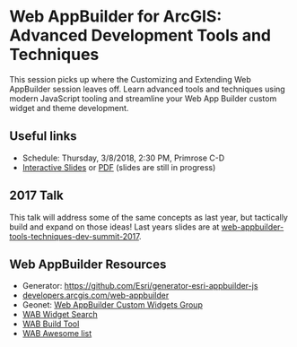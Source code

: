# Web AppBuilder for ArcGIS: Advanced Development Tools and Techniques

This session picks up where the Customizing and Extending Web AppBuilder session leaves off. Learn advanced tools and techniques using modern JavaScript tooling and streamline your Web App Builder custom widget and theme development.


## Useful links
 * Schedule: Thursday, 3/8/2018, 2:30 PM, Primrose C-D
 * [Interactive Slides](https://gavinr.github.io/web-appbuilder-tools-techniques-dev-summit-2018/index.html) or [PDF](https://github.com/gavinr/web-appbuilder-tools-techniques-dev-summit-2018/blob/master/slides.pdf) (slides are still in progress)
## 2017 Talk
This talk will address some of the same concepts as last year, but tactically build and expand on those ideas! Last years slides are at [web-appbuilder-tools-techniques-dev-summit-2017](https://github.com/gavinr/web-appbuilder-tools-techniques-dev-summit-2017).

## Web AppBuilder Resources
 * Generator: https://github.com/Esri/generator-esri-appbuilder-js
 * [developers.arcgis.com/web-appbuilder](https://developers.arcgis.com/web-appbuilder/)
 * Geonet: [Web AppBuilder Custom Widgets Group](https://geonet.esri.com/groups/web-app-builder-custom-widgets)
 * [WAB Widget Search](http://gavinr.github.io/wab-widget-search)
 * [WAB Build Tool](https://www.github.com/gbochenek/esri-wab-build)
 * [WAB Awesome list](https://hhkaos.github.io/awesome-arcgis/arcgis/products/web-appbuilder/)